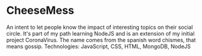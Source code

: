 # CheeseMess
An intent to let people know the impact of interesting topics on their social circle.
It's part of my path learning NodeJS and is an extension of my initial project CoronaVirus.
The name comes from the spanish word chismes, that means gossip.
Technologies: JavaScript, CSS, HTML, MongoDB, NodeJS